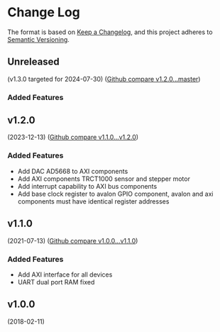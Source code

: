# Change Log

The format is based on [Keep a Changelog](https://keepachangelog.com/en/1.0.0/),
and this project adheres to [Semantic Versioning](https://semver.org/spec/v2.0.0.html).


## Unreleased
(v1.3.0 targeted for 2024-07-30) ([Github compare v1.2.0...master](https://github.com/flink-project/flinkvhdl/compare/v1.2.0...master))

### Added Features



## v1.2.0
(2023-12-13) ([Github compare v1.1.0...v1.2.0](https://github.com/flink-project/flinkvhdl/compare/v1.1.0...v1.2.0))

### Added Features
* Add DAC AD5668 to AXI components
* Add AXI components TRCT1000 sensor and stepper motor
* Add interrupt capability to AXI bus components
* Add base clock register to avalon GPIO component, avalon and axi components must have identical register addresses



## v1.1.0
(2021-07-13) ([Github compare v1.0.0...v1.1.0](https://github.com/flink-project/flinkvhdl/compare/v1.0.0...v1.1.0))

### Added Features
* Add AXI interface for all devices
* UART dual port RAM fixed



## v1.0.0
(2018-02-11)

